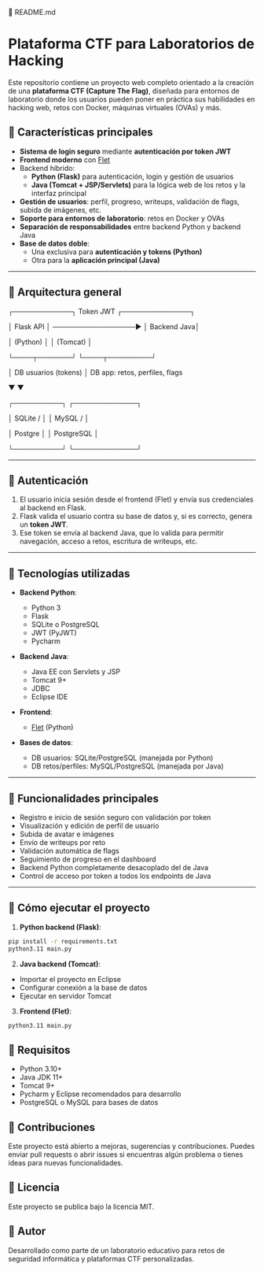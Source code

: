 📄 README.md

# Plataforma CTF para Laboratorios de Hacking

Este repositorio contiene un proyecto web completo orientado a la creación de una **plataforma CTF (Capture The Flag)**, diseñada para entornos de laboratorio donde los usuarios pueden poner en práctica sus habilidades en hacking web, retos con Docker, máquinas virtuales (OVAs) y más.

## 🧩 Características principales

- **Sistema de login seguro** mediante **autenticación por token JWT**
- **Frontend moderno** con [Flet](https://flet.dev/)
- Backend híbrido:
  - **Python (Flask)** para autenticación, login y gestión de usuarios
  - **Java (Tomcat + JSP/Servlets)** para la lógica web de los retos y la interfaz principal
- **Gestión de usuarios**: perfil, progreso, writeups, validación de flags, subida de imágenes, etc.
- **Soporte para entornos de laboratorio**: retos en Docker y OVAs
- **Separación de responsabilidades** entre backend Python y backend Java
- **Base de datos doble**:
  - Una exclusiva para **autenticación y tokens (Python)**
  - Otra para la **aplicación principal (Java)**

---

## 🧪 Arquitectura general

┌────────────┐     Token JWT      ┌──────────────┐

│ Flask API  │ ─────────────────▶ │  Backend Java│

│ (Python)   │                    │ (Tomcat)     │

└────┬───────┘                    └────┬─────────┘

│  DB usuarios (tokens)           │ DB app: retos, perfiles, flags

▼                                 ▼

┌──────────┐                     ┌─────────────┐

│ SQLite / │                     │  MySQL /    │

│ Postgre  │                     │ PostgreSQL  │

└──────────┘                     └─────────────┘

---

## 🔐 Autenticación

1. El usuario inicia sesión desde el frontend (Flet) y envía sus credenciales al backend en Flask.
2. Flask valida el usuario contra su base de datos y, si es correcto, genera un **token JWT**.
3. Ese token se envía al backend Java, que lo valida para permitir navegación, acceso a retos, escritura de writeups, etc.

---

## 🧱 Tecnologías utilizadas

- **Backend Python**:
  - Python 3
  - Flask
  - SQLite o PostgreSQL
  - JWT (PyJWT)
  - Pycharm

- **Backend Java**:
  - Java EE con Servlets y JSP
  - Tomcat 9+
  - JDBC
  - Eclipse IDE

- **Frontend**:
  - [Flet](https://flet.dev/) (Python)

- **Bases de datos**:
  - DB usuarios: SQLite/PostgreSQL (manejada por Python)
  - DB retos/perfiles: MySQL/PostgreSQL (manejada por Java)

---

## 🧪 Funcionalidades principales

- Registro e inicio de sesión seguro con validación por token
- Visualización y edición de perfil de usuario
- Subida de avatar e imágenes
- Envío de writeups por reto
- Validación automática de flags
- Seguimiento de progreso en el dashboard
- Backend Python completamente desacoplado del de Java
- Control de acceso por token a todos los endpoints de Java

---

## 🚀 Cómo ejecutar el proyecto

1. **Python backend (Flask)**:

```bash
pip install -r requirements.txt
python3.11 main.py
```

2. **Java backend (Tomcat)**:

  - Importar el proyecto en Eclipse
  - Configurar conexión a la base de datos
  - Ejecutar en servidor Tomcat

3. **Frontend (Flet)**:

```bash
python3.11 main.py
```

## 🧪 Requisitos

- Python 3.10+
- Java JDK 11+
- Tomcat 9+
- Pycharm y Eclipse recomendados para desarrollo
- PostgreSQL o MySQL para bases de datos

## 🤝 Contribuciones

Este proyecto está abierto a mejoras, sugerencias y contribuciones. Puedes enviar pull requests o abrir issues si encuentras algún problema o tienes ideas para nuevas funcionalidades.

## 📜 Licencia

Este proyecto se publica bajo la licencia MIT.

## 🧠 Autor

Desarrollado como parte de un laboratorio educativo para retos de seguridad informática y plataformas CTF personalizadas.
